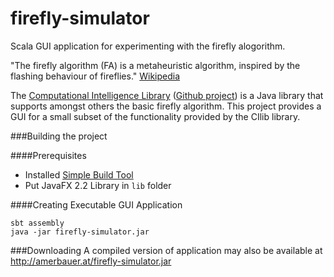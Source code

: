 firefly-simulator
=================

Scala GUI application for experimenting with the firefly alogorithm.

"The firefly algorithm (FA) is a metaheuristic algorithm, inspired by the flashing behaviour of fireflies." [Wikipedia](http://en.wikipedia.org/wiki/Firefly_algorithm)

The [Computational Intelligence Library](http://www.cilib.net/) ([Github project](https://github.com/cilib/cilib)) is a Java library that supports amongst others the basic firefly algorithm. This project provides a GUI for a small subset of the functionality provided by the CIlib library.

###Building the project

####Prerequisites
* Installed [Simple Build Tool](http://www.scala-sbt.org/)
* Put JavaFX 2.2 Library in `lib` folder

####Creating Executable GUI Application

```
sbt assembly
java -jar firefly-simulator.jar
```

###Downloading
A compiled version of application may also be available at http://amerbauer.at/firefly-simulator.jar
 




